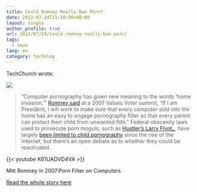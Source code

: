 ```yaml
---
title: Could Romney Really Ban Porn?
date: 2012-07-24T21:28:00+00:00
layout: single
author_profile: true
url: 2012/07/24/could-romney-really-ban-porn/
tags:
  - news
lang: en
category: techblog
---
```

TechChurch wrote:

![](http://lh5.ggpht.com/-vIZCkIH0s7I/UA8MSDZ1JWI/AAAAAAAAGk8/8eTG6BtWjvk/woman_thumb.jpg)

> “Computer pornography has given new meaning to the words ‘home invasion,’” [Romney said](http://www.gwu.edu/~action/2008/gop1007/romney102007sp.html) at a 2007 Values Voter summit, “If I am President, I will work to make sure that every computer sold into the home has an easy to engage pornography filter so that every parent can protect their child from unwanted filth.” Federal obscenity laws used to prosecute porn moguls, such as [Hustler’s Larry Flynt_](http://www.nytimes.com/1999/05/13/us/flynt-pleads-guilty-in-ohio-obscenity-case.html), have largely [been limited to child pornography](http://www.slate.com/articles/news_and_politics/jurisprudence/features/2007/american_lawbreaking/how_laws_die.html) since the rise of the Internet, but there’s an open debate as to whether they could be reactivated.

{{< youtube K61UADVD4VA >}}

Mitt Romney in 2007:Porn Filter on Computers

[Read the whole story here](http://techcrunch.com/2012/07/24/could-romney-really-ban-porn/)
